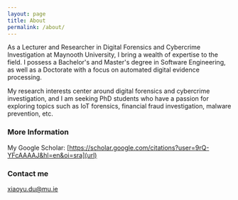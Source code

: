 ```yaml
---
layout: page
title: About
permalink: /about/
---
```



As a Lecturer and Researcher in Digital Forensics and Cybercrime Investigation at Maynooth University, I bring a wealth of expertise to the field. I possess a Bachelor's and Master's degree in Software Engineering, as well as a Doctorate with a focus on automated digital evidence processing. 

My research interests center around digital forensics and cybercrime investigation, and I am seeking PhD students who have a passion for exploring topics such as IoT forensics, financial fraud investigation, malware prevention, etc.


### More Information

My Google Scholar:
[https://scholar.google.com/citations?user=9rQ-YFcAAAAJ&hl=en&oi=sra](url)


### Contact me

[xiaoyu.du@mu.ie](mailto:xiaoyu@mu.ie)
